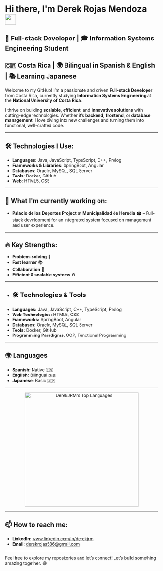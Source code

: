 # Hi there, I'm Derek Rojas Mendoza <img src="https://media.giphy.com/media/hvRJCLFzcasrR4ia7z/giphy.gif" width="35"></h1>

## 🚀 Full-stack Developer | 🎓 Information Systems Engineering Student  
## 🇨🇷 Costa Rica | 🌍 Bilingual in Spanish & English | 📚 Learning Japanese

Welcome to my GitHub! I’m a passionate and driven **Full-stack Developer** from Costa Rica, currently studying **Information Systems Engineering** at the **National University of Costa Rica**.

I thrive on building **scalable**, **efficient**, and **innovative solutions** with cutting-edge technologies. Whether it’s **backend**, **frontend**, or **database management**, I love diving into new challenges and turning them into functional, well-crafted code.

---

## 🛠️ Technologies I Use:

- **Languages**: Java, JavaScript, TypeScript, C++, Prolog
- **Frameworks & Libraries**: SpringBoot, Angular
- **Databases**: Oracle, MySQL, SQL Server
- **Tools**: Docker, GitHub
- **Web**: HTML5, CSS

---

## 🌱 What I'm currently working on:

- **Palacio de los Deportes Project** at **Municipalidad de Heredia** 🏟️ – Full-stack development for an integrated system focused on management and user experience.

---

## 🔥 Key Strengths:

- **Problem-solving** 🧩
- **Fast learner** 📚
- **Collaboration** 🤝
- **Efficient & scalable systems** ⚙️

---

- ## 🛠️ Technologies & Tools
- **Languages:** Java, JavaScript, C++, TypeScript, Prolog
- **Web Technologies:** HTML5, CSS
- **Frameworks:** SpringBoot, Angular
- **Databases:** Oracle, MySQL, SQL Server
- **Tools:** Docker, GitHub
- **Programming Paradigms:** OOP, Functional Programming

---

## 🌍 Languages
- **Spanish:** Native 🇪🇸
- **English:** Bilingual 🇬🇧
- **Japanese:** Basic 🇯🇵

---

<div align="center">
    <a href="https://github.com/DerekJRM">
        <img src="https://github-readme-stats.vercel.app/api/top-langs?username=DerekJRM&show_icons=true&locale=en&layout=compact&line_height=20&title_color=7A7ADB&icon_color=2234AE&text_color=D3D3D3&bg_color=0,000000,130F40" width="375" alt="DerekJRM's Top Languages"/>
    </a>
</div>

---

## 📫 How to reach me:

- **LinkedIn**: www.linkedin.com/in/derekjrm
- **Email**: derekrojas586@gmail.com

---

Feel free to explore my repositories and let’s connect! Let’s build something amazing together. 😄
